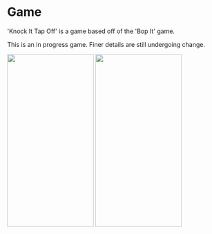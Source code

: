 # Game
'Knock It Tap Off' is a game based off of the 'Bop It' game.

This is an in progress game.
Finer details are still undergoing change.

<img src="https://drive.google.com/uc?export=view&id=1YBsv_vKV_CxwCODiaLHp16VwYubJECYl" width="200" height="400">

<img src="https://drive.google.com/uc?export=view&id=1Ii-DZ5Fml69cKO251IFI4wpoymr52EGH" width="200" height="400">
